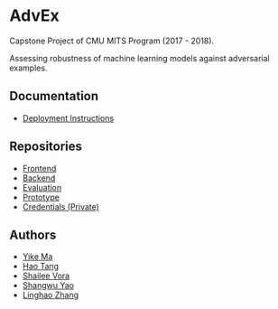 # AdvEx

Capstone Project of CMU MITS Program (2017 - 2018).

Assessing robustness of machine learning models against adversarial examples.

## Documentation

- [Deployment Instructions](https://github.com/dnc1994/AdvEx/blob/master/docs/DEPLOYMENT.md)

## Repositories

- [Frontend](https://github.com/dnc1994/AdvEx-FE)
- [Backend](https://github.com/ShangwuYao/AdvEx_BE)
- [Evaluation](https://github.com/ShangwuYao/AdvEx_Evaluation)
- [Prototype](https://github.com/dnc1994/AdvEx-Alpha)
- [Credentials (Private)](https://github.com/dnc1994/AdvEx-Secrets)

## Authors

- [Yike Ma](https://github.com/yikema)
- [Hao Tang](https://github.com/ryantang1)
- [Shailee Vora](https://github.com/Shai25)
- [Shangwu Yao](https://github.com/ShangwuYao)
- [Linghao Zhang](https://github.com/dnc1994)

